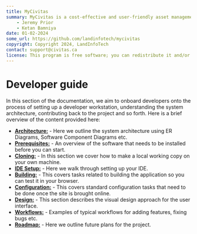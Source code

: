 ```yaml
---
title: MyCivitas
summary: MyCivitas is a cost-effective and user-friendly asset management platform designed specifically for small communities. This comprehensive solution offers an all-inclusive and easy-to-use platform, empowering users to efficiently record and manage their assets within a powerful information system. With MyCivitas, communities can streamline their asset management processes, ensuring a seamless and effective approach to organising and overseeing their valuable resources.
    - Jeremy Prior
    - Ketan Bamniya
date: 01-02-2024
some_url: https://github.com/landinfotech/mycivitas
copyright: Copyright 2024, LandInfoTech
contact: support@civitas.ca
license: This program is free software; you can redistribute it and/or modify it under the terms of the GNU Affero General Public License as published by the Free Software Foundation; either version 3 of the License, or (at your option) any later version.
---
```


# Developer guide

In this section of the documentation, we aim to onboard developers onto the process of setting up a developer workstation, understanding the system architecture, contributing back to the project and so forth. Here is a brief overview of the content provided here:

* **[Architecture:](./architecture.md)** - Here we outline the system architecture using ER Diagrams, Software Component Diagrams etc.
* **[Prerequisites:](./prerequisites.md)** - An overview of the software that needs to be installed before you can start.
* **[Cloning:](./cloning.md)** - In this section we cover how to make a local working copy on your own machine.
* **[IDE Setup:](./ide-setup.md)** - Here we walk through setting up your IDE.
* **[Building:](./building.md)** - This covers tasks related to building the application so you can test it in your browser.
* **[Configuration:](./configuration.md)** - This covers standard configuration tasks that need to be done once the site is brought online.
* **[Design:](./design.md)** - This section describes the visual design approach for the user interface.
* **[Workflows:](./workflows.md)** - Examples of typical workflows for adding features, fixing bugs etc.
* **[Roadmap:](./roadmap.md)** - Here we outline future plans for the project.
